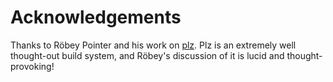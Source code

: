 Acknowledgements
================

Thanks to R&ouml;bey Pointer and his work on
[plz](https://github.com/robey/plz). Plz is an extremely
well thought-out build system, and R&ouml;bey's discussion of it
is lucid and thought-provoking!
